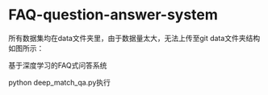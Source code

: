 # FAQ-question-answer-system

所有数据集均在data文件夹里，由于数据量太大，无法上传至git
data文件夹结构如图所示：


基于深度学习的FAQ式问答系统

python deep_match_qa.py执行
